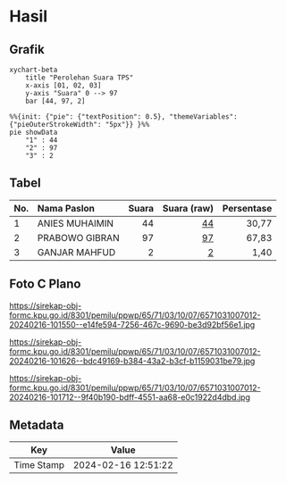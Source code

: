 # Hasil

## Grafik

```mermaid
xychart-beta
    title "Perolehan Suara TPS"
    x-axis [01, 02, 03]
    y-axis "Suara" 0 --> 97
    bar [44, 97, 2]
```

```mermaid
%%{init: {"pie": {"textPosition": 0.5}, "themeVariables": {"pieOuterStrokeWidth": "5px"}} }%%
pie showData
    "1" : 44
    "2" : 97
    "3" : 2
```

## Tabel

| No. | Nama Paslon    | Suara | Suara (raw) | Persentase |
|:--- |:-------------- | -----:| -----------:| ----------:|
| 1   | ANIES MUHAIMIN | 44    | [44][p-1]   | 30,77      |
| 2   | PRABOWO GIBRAN | 97    | [97][p-2]   | 67,83      |
| 3   | GANJAR MAHFUD  | 2     | [2][p-3]    | 1,40       |


[p-1]: https://github.com/gigit-pemilu/pemilu-2024-65-kalimantan-utara/blob/main/pilpres/hitung-suara/sub/65-kalimantan-utara/sub/71-kota-tarakan/sub/03-tarakan-timur/sub/1007-mamburungan-timur/sub/012-tps/sub/paslon-1.txt
[p-2]: https://github.com/gigit-pemilu/pemilu-2024-65-kalimantan-utara/blob/main/pilpres/hitung-suara/sub/65-kalimantan-utara/sub/71-kota-tarakan/sub/03-tarakan-timur/sub/1007-mamburungan-timur/sub/012-tps/sub/paslon-2.txt
[p-3]: https://github.com/gigit-pemilu/pemilu-2024-65-kalimantan-utara/blob/main/pilpres/hitung-suara/sub/65-kalimantan-utara/sub/71-kota-tarakan/sub/03-tarakan-timur/sub/1007-mamburungan-timur/sub/012-tps/sub/paslon-3.txt

## Foto C Plano

https://sirekap-obj-formc.kpu.go.id/8301/pemilu/ppwp/65/71/03/10/07/6571031007012-20240216-101550--e14fe594-7256-467c-9690-be3d92bf56e1.jpg

https://sirekap-obj-formc.kpu.go.id/8301/pemilu/ppwp/65/71/03/10/07/6571031007012-20240216-101626--bdc49169-b384-43a2-b3cf-b1159031be79.jpg

https://sirekap-obj-formc.kpu.go.id/8301/pemilu/ppwp/65/71/03/10/07/6571031007012-20240216-101712--9f40b190-bdff-4551-aa68-e0c1922d4dbd.jpg


## Metadata

| Key        | Value               |
| ---------- | ------------------- |
| Time Stamp | 2024-02-16 12:51:22 |



